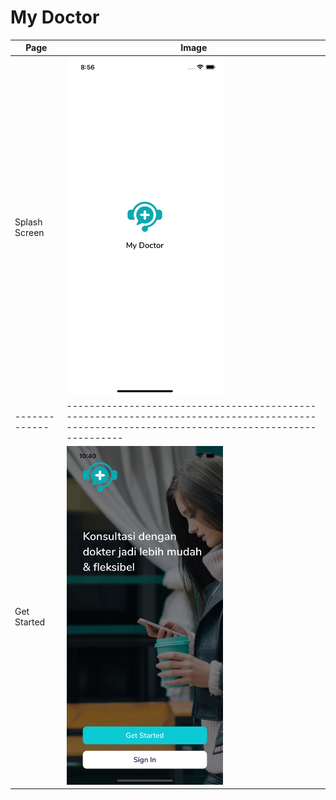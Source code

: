 # My Doctor

| Page          | Image                                                                                                                                          |
| ------------- | ---------------------------------------------------------------------------------------------------------------------------------------------- |
| Splash Screen | <img src="https://raw.githubusercontent.com/ryanadhitama/mydoctor/master/screenshot/01.splash-screen.png" alt="drawing" style="width:250px;"/> |
| ------------- | ---------------------------------------------------------------------------------------------------------------------------------------------- |
| Get Started | <img src="https://raw.githubusercontent.com/ryanadhitama/mydoctor/master/screenshot/02.get-started.png" alt="drawing" style="width:250px;"/> |
